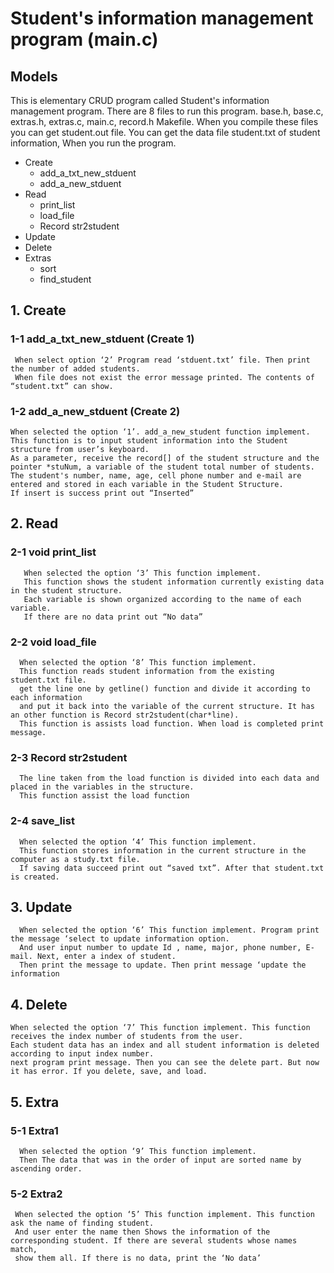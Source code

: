 Student's information management program (main.c)
========================================
Models
------

This is elementary CRUD program called Student's information management program.
There are 8 files to run this program. base.h, base.c, extras.h, extras.c, main.c, record.h Makefile.
When you compile these files you can get student.out file.
You can get the data file student.txt of student information, When you run the program.

* Create
   - add_a_txt_new_stduent
   - add_a_new_stduent
* Read
   - print_list
   - load_file
   - Record str2student 
* Update
* Delete
* Extras
   - sort
   - find_student

## 1. Create
### 1-1 add_a_txt_new_stduent (Create 1)

     When select option ‘2’ Program read ‘stduent.txt’ file. Then print the number of added students.
     When file does not exist the error message printed. The contents of “student.txt” can show.
  
### 1-2 add_a_new_stduent (Create 2)
 
    When selected the option ‘1’. add_a_new_student function implement.
    This function is to input student information into the Student structure from user’s keyboard.
    As a parameter, receive the record[] of the student structure and the pointer *stuNum, a variable of the student total number of students.
    The student's number, name, age, cell phone number and e-mail are entered and stored in each variable in the Student Structure.
    If insert is success print out “Inserted”

  
## 2. Read

### 2-1 void print_list
       When selected the option ‘3’ This function implement.
       This function shows the student information currently existing data in the student structure.
       Each variable is shown organized according to the name of each variable.
       If there are no data print out “No data”

  
 ### 2-2 void load_file
      When selected the option ‘8’ This function implement.
      This function reads student information from the existing student.txt file.
      get the line one by getline() function and divide it according to each information
      and put it back into the variable of the current structure. It has an other function is Record str2student(char*line).
      This function is assists load function. When load is completed print message.

 ###  2-3 Record str2student 
      The line taken from the load function is divided into each data and placed in the variables in the structure.
      This function assist the load function
 
 ###  2-4 save_list 
      When selected the option ‘4’ This function implement.
      This function stores information in the current structure in the computer as a study.txt file.
      If saving data succeed print out “saved txt”. After that student.txt is created.
      
 ## 3. Update
      When selected the option ‘6’ This function implement. Program print the message ‘select to update information option.
      And user input number to update Id , name, major, phone number, E-mail. Next, enter a index of student.
      Then print the message to update. Then print message ‘update the information

 ## 4. Delete
    When selected the option ‘7’ This function implement. This function receives the index number of students from the user.
    Each student data has an index and all student information is deleted according to input index number.
    next program print message. Then you can see the delete part. But now it has error. If you delete, save, and load.
    
 ## 5. Extra

### 5-1 Extra1
      When selected the option ‘9’ This function implement.
      Then The data that was in the order of input are sorted name by ascending order.
     
### 5-2 Extra2
     When selected the option ‘5’ This function implement. This function ask the name of finding student.
     And user enter the name then Shows the information of the corresponding student. If there are several students whose names match,
     show them all. If there is no data, print the ‘No data’
